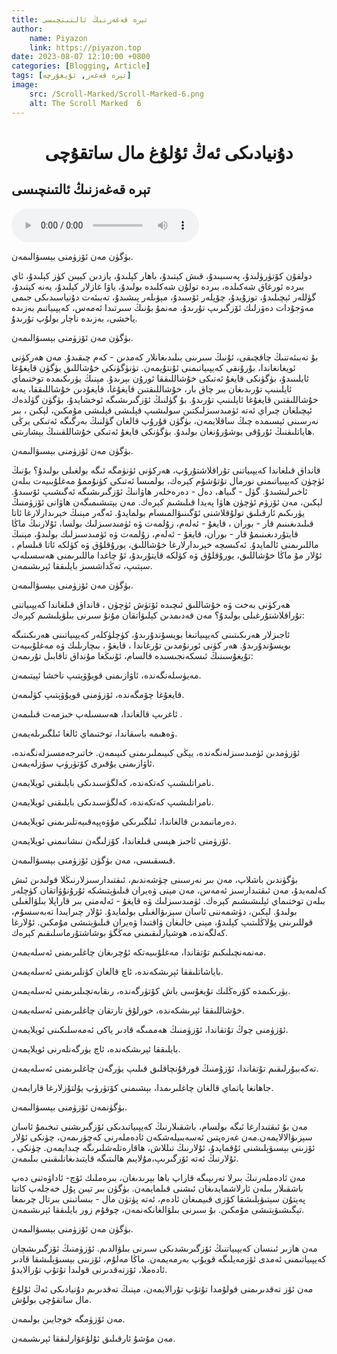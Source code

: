 ```yaml
---
title: تېرە قەغەزنىڭ ئالتىنچىسى
author:
    name: Piyazon
    link: https://piyazon.top
date: 2023-08-07 12:10:00 +0800
categories: [Blogging, Article]
tags: [تېرە قەغەز, ئۇيغۇرچە]
image:
    src: /Scroll-Marked/Scroll-Marked-6.png
    alt: The Scroll Marked 	6
---
```


<style>
@import url(/assets/css/uyghur.css);
</style>

# <center>دۇنيادىكى ئەڭ ئۇلۇغ مال ساتقۇچى</center>

<h2 class="sub-title">تېرە قەغەزنىڭ ئالتىنچىسى</h2>

<audio id="audio_player" controls>
  <source src="https://res.wx.qq.com/voice/getvoice?mediaid=MzIzMDE5NzQ2M18xMDAwMDMzMDU=" type="audio/mp3" />      
</audio>

<script src="/assets/js/plyr/plyr.js"></script>
<script>
  const player = new Plyr("#player");
</script>

بۈگۈن مەن ئۆزۈمنى بېسىۋالىمەن.

دولقۇن كۆتۈرۈلىدۇ، پەسىيىدۇ، قىش كېتىدۇ، باھار كېلىدۇ، يازدىن كېيىن كۈز كېلىدۇ، ئاي بىردە ئورغاق شەكىلدە، بىردە تولۇن شەكلىدە بولىدۇ، ياۋا غازلار كېلىدۇ، يەنە كېتىدۇ، گۈللەر ئېچىلىدۇ، توزۇيدۇ، چۆپلەر ئۆسىدۇ، مېۋىلەر پىشىدۇ، تەبىئەت دۇنياسىدىكى جىمى مەۋجۇدات دەۋرلىك ئۆزگىرىپ تۇرىدۇ، مەنمۇ بۇنىڭ سىرتىدا ئەمەس، كەيپىياتىم بەزىدە ياخشى، بەزىدە ناچار بولۇپ تۇرىدۇ.

بۈگۈن مەن ئۆزۈمنى بېسىۋالىمەن.

بۇ تەبىئەتنىڭ چاقچىقى، ئۇنىڭ سىرىنى بىلىدىغانلار كەمدىن - كەم چىقىدۇ. مەن ھەركۈنى ئويغانغاندا، بۇرۇنقى كەيپىياتىمنى ئۇنتۇيمەن. تۈنۈگۈنكى خۇشاللىق بۈگۈن قايغۇغا ئايلىنىدۇ، بۈگۈنكى قايغۇ ئەتىكى خۇشاللىققا ئورۇن بېرىدۇ. مېنىڭ يۈرىكىمدە توختىماي ئايلىنىپ تۇرىدىغان بىر چاق بار، خۇشاللىقتىن قايغۇغا، قايغۇدىن خۇشاللىققا، يەنە خۇشاللىقتىن قايغۇغا ئايلىنىپ تۇرىدۇ. بۇ گۈلنىڭ ئۆزگىرىشىگە ئوخشايدۇ، بۈگۈن گۈلدەك ئېچىلغان چىراي ئەتە ئۈمىدسىزلىكتىن سولىشىپ قېلىشى قېلىشى مۇمكىن، لېكىن ، بىر نەرسىنى ئېسىمدە چىڭ ساقلايمەن، بۈگۈن قۇرۇپ قالغان گۈلنىڭ بەرگىگە ئەتىكى يرڭى ھاياتلىقنىڭ ئۇرۇقى يوشۇرۇنغان بولىدۇ. بۈگۈنكى قايغۇ ئەتىكى خۇشاللقىنىڭ بېشارىتى.

بۈگۈن مەن ئۆزۈمنى بېسىۋالىمەن.

قانداق قىلغاندا كەيپىياتنى تۇراقلاشتۇرۇپ، ھەركۈنى ئۈنۈمگە ئىگە بولغىلى بولىدۇ؟ بۇنىڭ ئۈچۈن كەيپىياتىمنى نورمال تۇتۇشۇم كېرەك، بولمىسا ئەتىكى كۈنۇممۇ مەغلۇبىيەت بىلەن ئاخىرلىشىدۇ. گۈل - گىياھ، دەل - دەرەخلەر ھاۋانىڭ ئۆزگىرىشىگە ئەگىشىپ ئۆسىدۇ. لېكىن، مەن ئۆزۈم ئۈچۈن ھاۋا پەيدا قىلىشىم كېرەك. مەن يېتىشىمىگەن ھاۋانى ئۆزۈمنىڭ يۈرىكىم ئارقىلىق تولۇقلاشنى ئۆگىنىۋالمىسام بولمايدۇ. ئەگەر مېنىڭ خېرىدارلارغا ئاتا قىلىدىغىنىم قار - بوران ، قايغۇ - ئەلەم، زۇلمەت ۋە ئۈمىدسىزلىك بولسا، ئۇلارنىڭ ماڭا قايتۇردىغىنىمۇ قار - بوران، قايغۇ - ئەلەم، زۇلمەت ۋە ئۈمىدسىزلىك بولىدۇ، مېنىڭ ماللىرىمنى ئالمايدۇ. ئەكىسچە خېرىدارلارغا خۇشاللىق، يورۇقلۇق ۋە كۈلكە ئاتا قىلسام ، ئۇلار مۇ ماڭا خۇشاللىق، يورۇقلۇق ۋە كۈلكە قايتۇرىدۇ، ئۇ چاغدا ماللىرىمنى ھەسسىلەپ سېتىپ، تەڭداشسىز بايلىققا ئېرىشىمەن.

<span class="fullpost">

بۈگۈن مەن ئۆزۈمنى بېسىۋالىمەن.

ھەركۈنى بەخت ۋە خۇشاللىق ئىچىدە ئۆتۈش ئۈچۈن ، قانداق قىلغاندا كەيپىياتنى تۇراقلاشتۇرغىلى بولىدۇ؟ مەن قەدىمدىن كېلىۋاتقان مۇنۇ سىرنى بىلۋېلىشىم كېرەك:

ئاجىزلار ھەرىكىتىنى كەيپىياتىغا بويسۇندۇرىدۇ، كۈچلۈكلەر كەيپىياتىنى ھەرىكىتىگە بويسۇندۇرىدۇ. ھەر كۈنى ئورنۇمدىن تۇرغاندا ، قايغۇ ، بىچارىلىك ۋە مەغلۇبىيەت تۇيغۇسىنىڭ ئىسكەنجىسىدە قالسام، ئۇنىڭغا مۇنداق تاقابىل تۇرىمەن:

مەيۈسلەنگەندە، ئاۋازىمنى قويۇۋېتىپ ناخشا ئېيتىمەن.

قايغۇغا چۆمگەندە، ئۆزۈمنى قويۇۋېتىپ كۈلىمەن.

ئاغرىپ قالغاندا، ھەسسىلەپ خىزمەت قىلىمەن .

ۋەھىمە باسقاندا، توختىماي ئالغا ئىلگىرىلەيمەن.

ئۆزۈمدىن ئۈمىدسىزلەنگەندە، يېڭى كىيىملىرىمنى كىيىمەن. خاتىرجەمسىزلەنگەندە، ئاۋازىمنى يۇقىرى كۆتۈرۈپ سۆزلەيمەن.

نامراتلىشىپ كەتكەندە، كەلگۈسىدىكى بايلىقنى ئويلايمەن.

نامراتلىشىپ كەتكەندە، كەلگۈسىدىكى بايلىقنى ئويلايمەن.

دەرمانىمدىن قالغاندا، ئىلگىرىكى مۇۋەپپەقىيەتلىرىمنى ئويلايمەن.

ئۆزۈمنى ئاجىز ھېسى قىلغاندا، كۆزلىگەن نىشانىمنى ئويلايمەن.

قىسقىسى، مەن بۈگۈن ئۆزۈمنى بېسىۋالىمەن.

بۈگۈندىن باشلاپ، مەن بىر نەرسىنى چۈشەندىم، ئىقتىدارسىزلارنىڭلا قولىدىن ئىش كەلمەيدۇ، مەن ئىقتىدارسىز ئەمەس، مەن مېنى ۋەيران قىلىۋېتىشكە ئۇرۇنۇۋاتقان كۈچلەر بىلەن توختىماي ئېلىشىشىم كېرەك. ئۈمىدسىزلىك ۋە قايغۇ - ئەلەمنى بىر قاراپلا بىلۋالغىلى بولىدۇ. لېكىن، دۈشمەننى ئاسان سېزىۋالغىلى بولمايدۇ. ئۇلار چىرايىدا تەبەسسۇم، قوللىرىنى پۇلاڭلىتىپ كېلىدۇ، مېنى خالىغان ۋاقتىدا ۋەيران قىلىۋېتىشى مۇمكىن. ئۇلارغا كەلگەندە، ھوشيارلىقىمنى مەڭگۈ بوشاشتۇرماسلىقىم كېرەك.

مەنمەنچىلىكىم تۇتقاندا، مەغلۇبىيەتكە ئۇچرىغان چاغلىرىمنى ئەسلەيمەن.

باياشاتلىققا ئېرىشكەندە، ئاچ قالغان كۈنلىرىمنى ئەسلەيمەن.

يۈرىكىمدە كۆرەڭلىك تۇيغۇسى باش كۆتۈرگەندە، رىقابەتچىلىرىمنى ئەسلەيمەن.

خۇشاللىققا ئېرىشكەندە، خورلۇق تارتقان چاغلىرىمنى ئەسلەيمەن.

ئۆزۈمنى چوڭ تۇتقاندا، ئۆزۈمنىڭ ھەممىگە قادىر ياكى ئەمەسلىكىنى ئويلايمەن.

بايلىققا ئېرىشكەندە، ئاچ يۈرگەنلەرنى ئويلايمەن.

تەكەببۇرلىقىم تۇتقاندا، ئۆزۇمنىڭ قورقۇنچاقلىق قىلىپ يۈرگەن چاغلىرىمنى ئەسلەيمەن.

جاھانغا پاتماي قالغان چاغلىرىمدا، بېشىمنى كۆتۈرۈپ يۇلتۇزلارغا قارايمەن.

بۈگۈنمەن ئۆزۈمنى بېسىۋالىمەن.

مەن بۇ ئىقتىدارغا ئىگە بولسام، باشقىلارنىڭ كەيپىياتىدىكى ئۆزگىرىشنى تىخىمۇ ئاسان سېزىۋالالايمەن.مەن غەزەپتىن ئەسەبىيلەشكەن ئادەملەرنى كەچۈرىمەن، چۈنكى ئۇلار ئۆزىنى بېسىۋېلىشنى ئۇقمايدۇ، ئۇلارنىڭ تىللاش، ھاقارەتلەشلىرىگە چىدايمەن. چۈنكى ، ئۇلارنىڭ ئەتە ئۆزگىرىپ،مۇلايىم ھالىتىگە قايتىدىغانلىقىنى بىلىمەن.

مەن ئادەملەرنىڭ بىرلا تەرىپىگە قاراپ باھا بېرىدىغان، بىرەملىك ئۆچ- ئاداۋەتنى دەپ باشقىلار بىلەن ئارلاشمايدىغان ئىشنى قىلمايمەن. بۈگۈن بىر تيىن پۇل خەجلەپ كاتتا پەيتۇن سېتىۋېلىشقا كۆزى قىيمىغان ئادەم، ئەتە پۈتۈن مال - بىساتىنى بىرتال چرىمغا تېگىشىۋېتىشى مۇمكىن. بۇ سىرنى بىلۋالغانكەنمەن، چوقۇم زور بايلىققا ئېرىشىمەن.

بۈگۈن مەن ئۆزۈمنى بېسىۋالىمەن.

مەن ھازىر ئىنسان كەيپىياتنىڭ ئۆزگىرىشدىكى سىرنى بىلۋالدىم. ئۆزۈمنىڭ ئۆزگىرىشچان كەيپىياتىمنى ئەمدى ئۆزمەيلىگە قويۇپ بەرمەيمەن. ماڭا مەلۇم، ئۆزىنى بېسىۋېلىشقا قادىر ئادەملا، ئۆزتەقدىرنى قولىدا تۇتۇپ تۇرالايدۇ.

مەن ئۆز تەقدىرىمنى قولۇمدا تۇتۇپ تۇرالايمەن، مېنىڭ تەقدىرىم دۇنيادىكى ئەڭ ئۇلۇغ مال ساتقۇچى بولۇش.

مەن ئۆزۈمگە خوجايىن بولىمەن.

مەن مۇشۇ ئارقىلىق ئۇلۇغۋارلىققا ئېرىشىمەن.
